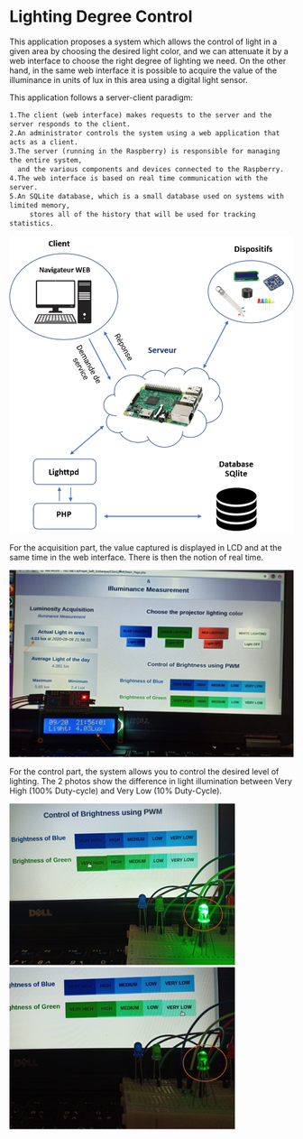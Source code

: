 # Lighting Degree Control

This application proposes a system which allows the control of light in a given area by choosing the desired light color, and we can attenuate it by a web interface to choose the right degree of lighting we need. On the other hand, in the same web interface it is possible to acquire the value of the illuminance in units of lux in this area using a digital light sensor.

This application follows a server-client paradigm:
  
    1.The client (web interface) makes requests to the server and the server responds to the client.
    2.An administrator controls the system using a web application that acts as a client.
    3.The server (running in the Raspberry) is responsible for managing the entire system, 
      and the various components and devices connected to the Raspberry.
    4.The web interface is based on real time communication with the server.
    5.An SQLite database, which is a small database used on systems with limited memory, 
         stores all of the history that will be used for tracking statistics.
    
   
  
  <img src="https://github.com/ElrhomariYousra/Lighting-Degree-Control/blob/master/images/Picture5.png" width="800">




For the acquisition part, the value captured is displayed in LCD and at the same time in the web interface. There is then the notion of real time.


<img src="https://github.com/ElrhomariYousra/Lighting-Degree-Control/blob/master/images/Picture1.png" width="800">





For the control part, the system allows you to control the desired level of lighting. The 2 photos show the difference in light illumination between Very High (100% Duty-cycle) and Very Low (10% Duty-Cycle).

  <img src="https://github.com/ElrhomariYousra/Lighting-Degree-Control/blob/master/images/Picture2.png" width="400">     <img src="https://github.com/ElrhomariYousra/Lighting-Degree-Control/blob/master/images/Picture3.png" width="400">




